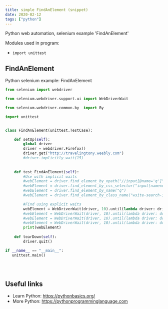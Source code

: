```yaml
---
title: simple FindAnElement (snippet)
date: 2020-02-12
tags: ["python"]
---
```

Python web automation, selenium example 'FindAnElement'


Modules used in program: 
* `import unittest`

## FindAnElement

Python selenium example: FindAnElement

```python
from selenium import webdriver

from selenium.webdriver.support.ui import WebDriverWait

from selenium.webdriver.common.by  import By

import unittest


class FindAnElement(unittest.TestCase):

    def setUp(self):
        global driver
        driver = webdriver.Firefox()
        driver.get("http://travelingtony.weebly.com")
        #driver.implicitly_wait(15)
    
    
    def test_FindAnElement(self):
        #Use with implicit waits
        #webElement = driver.find_element_by_xpath("//input[@name='q']")
        #webElement = driver.find_element_by_css_selector("input[name=q]")
        #webElement = driver.find_element_by_name("q")
        #webElement = driver.find_element_by_class_name("wsite-search-input")

        #Find using explicit waits
        webElement = WebDriverWait(driver, 10).until(lambda driver: driver.find_element_by_xpath("//input[@name='q']"))
        #webElement = WebDriverWait(driver, 10).until(lambda driver: driver.find_element_by_css_selector("input[name=q]"))
        #webElement = WebDriverWait(driver, 10).until(lambda driver: driver.find_element_by_name("q"))
        #webElement = WebDriverWait(driver, 10).until(lambda driver: driver.find_element_by_class_name("wsite-search-input"))
        print(webElement)
    
    def tearDown(self):
        driver.quit()

if __name__ == "__main__":
   unittest.main()





```

## Useful links

- Learn Python: https://pythonbasics.org/
- More Python: https://pythonprogramminglanguage.com
